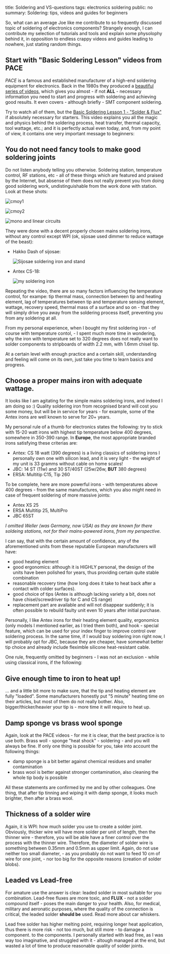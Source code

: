 title: Soldering and VS-questions
tags: electronics
      soldering
public: no
summary: Soldering: tips, videos and guides for beginners

So, what can an average Joe like me contribute to so frequently discussed
topic of soldering of electronics components? Strangely enough, I can contribute
my selection of tutorials and tools and explain some physolophy behind it,
in opposition to endless crappy videos and guides leading to nowhere, just
stating random things.

## Start with "Basic Soldering Lesson" videos from PACE
_PACE_ is a famous and established manufacturer of a high-end soldering equipment for
electronics. Back in the 1980s they produced a [beautiful series of
videos](https://www.youtube.com/playlist?list=PL926EC0F1F93C1837), which
gives you almost - if not **ALL** - necessary information you need to start and
progress with soldering and achieving good results. It even covers - although briefly -
SMT component soldering.

Try to watch all of them, but the 
[Basic Soldering Lesson 1 - "Solder & Flux"](https://www.youtube.com/watch?v=vIT4ra6Mo0s&list=PL926EC0F1F93C1837&index=1)
if absolutely necessary for starters.
This video explains you all the magic and physics behind the soldering process,
heat transfer, thermal capacity, tool wattage, etc.; and it is perfectly
actual even today, and, from my point of view, it contains one very important
message to beginners:

## You do not need fancy tools to make good soldering joints
Do not listen anybody telling you otherwise. Soldering station, temperature
control, RF stations, etc - all of these things which are featured and praised 
by the Internet, but absense of them does not really prevent you from doing
good soldering work, undistinguishable from the work done with station. Look
at these shots:

![cmoy1](http://www.headphoneamp.co.kr/ftp/sijosae/Gallery/CMOY/CMOY-7b.jpg)

![cmoy2](http://www.headphoneamp.co.kr/ftp/sijosae/Gallery/CMOY/CMOY-8c.jpg)

![mono and linear circuits](/static/img/2015/07/06/mono_and_linear_regulator.jpg)

They were done with a decent properly chosen mains soldering irons, without
any control except WPI (ok, sijosae used dimmer to reduce wattage of the
beast):

- Hakko Dash of sijosae:

  ![Sijosae soldering iron and stand](http://www.headphoneamp.co.kr/ftp/sijosae/Gallery/Tool/IronStand.jpg)

- Antex CS-18:

  ![my soldering iron](/static/img/2015/07/06/antex_cs-18.jpg)

Repeating the video, there are so many factors influencing the temperature
control, for exampe: tip thermal mass, connection between tip and heating element,
lag of temperatures between tip and temperature sensing element, wattage, recovery
speed, thermal mass of a surface and so on - that they will simply drive you
away from the soldering process itself, preventing you from any soldering at all.

From my personal experience, when I bought my first soldering iron - of course
with temperature contol, - I spent much more time in wondering, why the iron with temperature set to
320 degrees does not really want to solder components to stripboards of
width 2.2 mm, with 1.6mm chisel tip.

At a certain level with enough practice and a certain skill, understanding and
feeling will come on its own, just take you time to learn basics and progress.

## Choose a proper mains iron with adequate wattage.
It looks like I am agitating for the simple mains soldering irons, and indeed I
am doing so :) Quality soldering iron from recognised brand will cost you some money,
but will be in service for years - for example, some of the Antex irons are well known to serve
for 20+ years.

My personal rule of a thumb for electronics states the following: try to stick
with 15-20 watt irons with highest tip temperature below 400 degrees, somewhere
in 350-390 range. In **Europe**, the most appropriate branded irons satisfying
these criterias are:

- Antex: CS 18 watt (390 degrees) is a living classics of soldering irons
  I personally own one with silicon lead, and it is very light - the weight
  of my unit is 33 gramms without cable on home scales!
- JBC: 14 ST (11w) and 30 ST/40ST (25w/26w, **BUT** 380 degrees)
- ERSA: Multitip C15, Tip 260

To be complete, here are more powerful irons - with temperatures above 400 degrees - 
from the same manufactures, which you also might need in case of frequent
soldering of more massive joints:

- Antex XS 25
- ERSA Multitip 25, MultiPro
- JBC 65ST

_I omitted Weller (was Germany, now USA) as they are known for there soldeing stations, not
for their mains-powered irons, from my perspective._

I can say, that with the certain amount of confidence, any of the aforementioned
units from these reputable European manufacturers will have:

- good heating element
- good ergonomics: although it is HIGHLY personal, the design of the units
  have been polished for years, thus providing certain quite stable combination
- reasonable recovery time (how long does it take to heat back
  after a contact with colder surfaces).
- good choice of tips (Antex is although lacking variety a bit, does not have
  chisel/screwdriver tip for C and CS range)
- replacement part are available and will not disappear suddenly; it is often
  possible to rebuild faulty unit even 10 years after initial purchase.

Personally, I like Antex irons for their heating element quality, ergonomics
(only models I mentioned earlier, as I tried them both), and hook - special
feature, which can be used for your index finger to improve control over
soldering process. In the same time, if I would buy soldering iron
right now, I will probably opt for JBC, because they are cheaper, have somewhat
better tip choice and already include fleximble silicone heat-resistant cable.

One rule, frequently omitted by beginners - I was not an exclusion - while
using classical irons, if the following:

## Give enough time to iron to heat up!

... and a little bit more to make sure, that the tip and heating element are
fully "loaded". Some manufacturers honestly put "5 minute" heating time on their
articles, but most of them do not really bother. Also, bigger/thicker/heavier
your tip is - more time it will require to heat up.

## Damp sponge vs brass wool sponge
Again, look at the PACE videos - for me it is clear, that the best practice is
to use both. Brass woll - sponge "heat shock" - soldering - and you will always
be fine. If only one thing is possible for you, take into account the following
things:
- damp sponge is a bit better against chemical residues and smaller
  contamination
- brass wool is better against stronger contamination, also cleaning the whole
  tip body is possible

All these statements are confirmed by me and by other colleagues. One thing, that
after tip tinning and wiping it with damp sponge, it looks much brighter, then
after a brass wool.

## Thickness of a solder wire
Again, it is WPI: how much solder you use to create a solder joint. Obviously,
thicker wire will have more solder per unit of length, then the thinner wire -
therefore, you will be able have a finer control over the process with the
thinner wire. Therefore, the diameter of solder wire is something between 0.35mm
and 0.5mm as upper limit. Again, do not use neither too small diameter, - as you
probably do not want to feed 10 cm of wire for one joint, - nor too big for the
opposite reasons (creation of solder blobs).

## Leaded vs Lead-free
For amature use the answer is clear: leaded solder in most suitable for you
combination. Lead-free fluxes are more toxic, and **FLUX** - not a solder
compound itself - poses the main danger to your health. Also, for medical, military and aeronatic
purposes, where the quality of the connection is critical, the leaded solder
**should be** used. Read more about car whiskers.

Lead free solder has higher melting point, requiring longer heat application,
thus there is more risk - not too much, but still more - to damage a component.
to the components. I personally started with lead free, as I was way too
imaginative, and struggled with it - altough managed at the end, but wasted a
lot of time to produce reasonable quality of solder joints.
